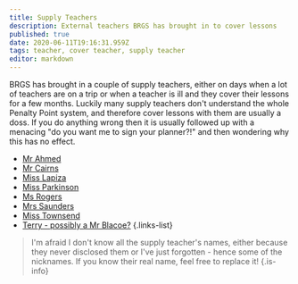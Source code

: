 ```yaml
---
title: Supply Teachers
description: External teachers BRGS has brought in to cover lessons
published: true
date: 2020-06-11T19:16:31.959Z
tags: teacher, cover teacher, supply teacher
editor: markdown
---
```


BRGS has brought in a couple of supply teachers, either on days when a lot of teachers are on a trip or when a teacher is ill and they cover their lessons for a few months.
Luckily many supply teachers don't understand the whole Penalty Point system, and therefore cover lessons with them are usually a doss. If you do anything wrong then it is usually followed up with a menacing "do you want me to sign your planner?!" and then wondering why this has no effect.

- [Mr Ahmed](/teachers/supply/lemon-curd)
- [Mr Cairns](/teachers/past/mr-cairns)
- [Miss Lapiza](/teachers/supply/miss-lapiza)
- [Miss Parkinson](/teachers/supply/miss-parkinson)
- [Ms Rogers](/teachers/past/ms-rogers)
- [Mrs Saunders](/teachers/supply/mrs-saunders)
- [Miss Townsend](/teachers/past/miss-townsend)
- [Terry - possibly a Mr Blacoe?](/teachers/supply/mr-blacoe)
{.links-list}

> I'm afraid I don't know all the supply teacher's names, either because they never disclosed them or I've just forgotten - hence some of the nicknames. If you know their real name, feel free to replace it!
{.is-info}
